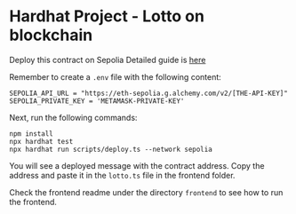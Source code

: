 # Hardhat Project - Lotto on blockchain

Deploy this contract on Sepolia
Detailed guide is [here](https://docs.alchemy.com/docs/how-to-deploy-a-smart-contract-to-the-sepolia-testnet#:~:text=To%20deploy%20a%20smart%20contract%20on%20Sepolia%20Testnet%2C%20there%20are,Solidity%2C%20Hardhat%2C%20and%20Alchemy)

Remember to create a `.env` file with the following content:
```shell
SEPOLIA_API_URL = "https://eth-sepolia.g.alchemy.com/v2/[THE-API-KEY]"
SEPOLIA_PRIVATE_KEY = 'METAMASK-PRIVATE-KEY'
```
Next, run the following commands:
```shell
npm install
npx hardhat test
npx hardhat run scripts/deploy.ts --network sepolia
```
You will see a deployed message with the contract address. Copy the address and paste it in the `lotto.ts` file in the frontend folder.

Check the frontend readme under the directory `frontend` to see how to run the frontend.
